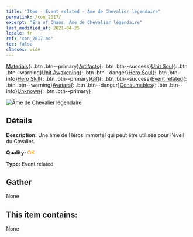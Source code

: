 ```yaml
---
title: "Item - Event related - Âme de Chevalier légendaire"
permalink: /con_2017/
excerpt: "Era of Chaos  Âme de Chevalier légendaire"
last_modified_at: 2021-04-25
locale: fr
ref: "con_2017.md"
toc: false
classes: wide
---
```

 [Materials](/ItemsFR/){: .btn .btn--primary}[Artifacts](/ItemsFR/Artifacts/){: .btn .btn--success}[Unit Soul](/ItemsFR/UnitSoul/){: .btn .btn--warning}[Unit Awakening](/ItemsFR/UnitAwakening/){: .btn .btn--danger}[Hero Soul](/ItemsFR/HeroSoul/){: .btn .btn--info}[Hero Skill](/ItemsFR/HeroSkill/){: .btn .btn--primary}[Gift](/ItemsFR/Gift/){: .btn .btn--success}[Event related](/ItemsFR/Events/){: .btn .btn--warning}[Avatars](/ItemsFR/Avatars/){: .btn .btn--danger}[Consumables](/ItemsFR/Consumables/){: .btn .btn--info}[Unknown](/ItemsFR/Unknown/){: .btn .btn--primary}

 ![Âme de Chevalier légendaire](/images/t/juexing_106.jpg)

## Détails
 **Description:** Une âme de Héros immortel qui peut être utilisée pour l'éveil du Cavalier.

 **Quality:** <span style="color: #FF8C00">OK</span>

 **Type:** Event related

## Gather

  None

## This item contains:

  None

